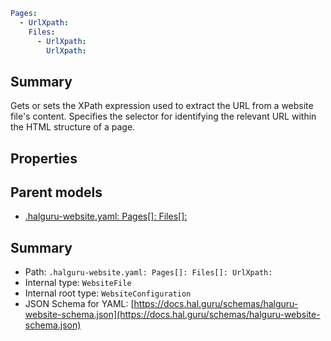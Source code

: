 <!--
title: UrlXpath
version: DEBUG
generated: true
date: 2025-04-09
node: This file is generated by the command-line program: `halguru manual --generate-docs`
-->


```yaml
Pages:
  - UrlXpath:
    Files:
      - UrlXpath:
        UrlXpath:
```

## Summary

Gets or sets the XPath expression used to extract the URL from a website file's content. Specifies the selector for identifying the relevant URL within the HTML structure of a page.

## Properties


## Parent models

* [.halguru-website.yaml: Pages[]: Files[]:]((website)-pages-list-files-list.md)
## Summary

* Path: `.halguru-website.yaml: Pages[]: Files[]: UrlXpath:`
* Internal type: `WebsiteFile`
* Internal root type: `WebsiteConfiguration`
* JSON Schema for YAML: [https://docs.hal.guru/schemas/halguru-website-schema.json](https://docs.hal.guru/schemas/halguru-website-schema.json)
